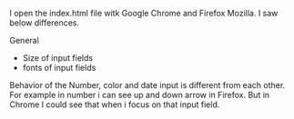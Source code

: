 I open the index.html file witk Google Chrome and Firefox Mozilla. I saw below differences.

General
 - Size of input fields
 - fonts of input fields

Behavior of the Number, color and date input is different from each other. For example in number i can see up and down arrow in Firefox. But in Chrome I could see that when i focus on that input field.